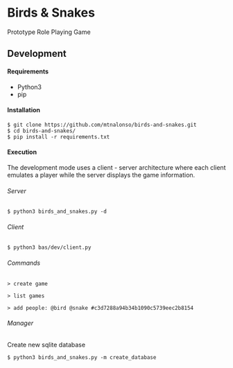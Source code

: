 # Birds & Snakes

Prototype Role Playing Game


## Development
#### Requirements

- Python3
- pip

#### Installation

    $ git clone https://github.com/mtnalonso/birds-and-snakes.git
    $ cd birds-and-snakes/
    $ pip install -r requirements.txt

#### Execution

The development mode uses a client - server architecture where each client emulates a player while the server displays the game information.

###### Server

    $ python3 birds_and_snakes.py -d

###### Client

    $ python3 bas/dev/client.py

###### Commands

    > create game

    > list games

    > add people: @bird @snake #c3d7288a94b34b1090c5739eec2b8154

###### Manager

Create new sqlite database

    $ python3 birds_and_snakes.py -m create_database
